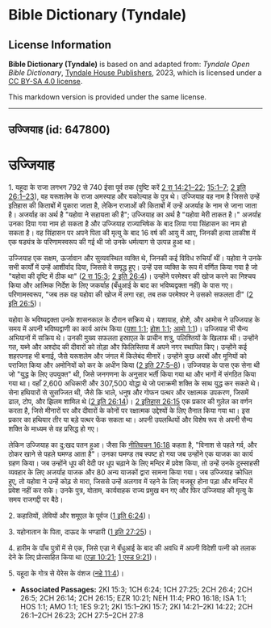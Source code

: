 # Bible Dictionary (Tyndale)

## License Information

**Bible Dictionary (Tyndale)** is based on and adapted from: _Tyndale Open Bible Dictionary_, [Tyndale House Publishers](https://tyndaleopenresources.com/), 2023, which is licensed under a [CC BY-SA 4.0 license](https://creativecommons.org/licenses/by-sa/4.0/legalcode.en).

This markdown version is provided under the same license.



--------------------------------

## उज्जियाह (id: 647800)

उज्जियाह
========

1\. यहूदा के राजा लगभग 792 से 740 ईसा पूर्व तक (पुष्टि करें [2 रा 14:21–22](https://ref.ly/2Kgs14:21-2Kgs14:22); [15:1–7](https://ref.ly/2Kgs15:1-2Kgs15:7); [2 इति 26:1–23](https://ref.ly/2Chr26:1-2Chr26:23)), वह यरूशलेम के राजा अमस्याह और यकोल्याह के पुत्र थे। उज्जियाह वह नाम है जिससे उन्हें इतिहास की किताबों में पुकारा जाता है, लेकिन राजाओं की किताबों में उन्हें अजर्याह के नाम से जाना जाता है। अजर्याह का अर्थ है "यहोवा ने सहायता की है"; उज्जियाह का अर्थ है "यहोवा मेरी ताकत है।" अजर्याह उनका दिया गया नाम हो सकता है और उज्जियाह राज्याभिषेक के बाद लिया गया सिंहासन का नाम हो सकता है। वह सिंहासन पर अपने पिता की मृत्यु के बाद 16 वर्ष की आयु में आए, जिनकी हत्या लाकीश में एक षड्यंत्र के परिणामस्वरूप की गई थी जो उनके धर्मत्याग से उत्पन्न हुआ था।

उज्जियाह एक सक्षम, ऊर्जावान और सुव्यवस्थित व्यक्ति थे, जिनकी कई विविध रुचियाँ थीं। यहोवा ने उनके सभी कार्यों में उन्हें आशीर्वाद दिया, जिससे वे समृद्ध हुए। उन्हें उस व्यक्ति के रूप में वर्णित किया गया है जो "यहोवा की दृष्टि में ठीक था" ([2 रा 15:3](https://ref.ly/2Kgs15:3); [2 इति 26:4](https://ref.ly/2Chr26:4))। उन्होंने परमेश्वर की खोज करने का निश्चय किया और आत्मिक निर्देश के लिए जकर्याह (बँधुआई के बाद का भविष्यद्वक्ता नहीं) के पास गए। परिणामस्वरूप, "जब तक वह यहोवा की खोज में लगा रहा, तब तक परमेश्वर ने उसको सफलता दी" ([2 इति 26:5](https://ref.ly/2Chr26:5))।

यहोवा के भविष्यद्वक्ता उनके शासनकाल के दौरान सक्रिय थे। यशायाह, होशे, और आमोस ने उज्जियाह के समय में अपनी भविष्यद्वाणी का कार्य आरंभ किया ([यशा 1:1](https://ref.ly/Isa1:1); [होश 1:1](https://ref.ly/Hos1:1); [आमो 1:1](https://ref.ly/Amos1:1))। उज्जियाह भी सैन्य अभियानों में सक्रिय थे। उनकी मुख्य सफलता इस्राएल के प्राचीन शत्रु, पलिश्तियों के खिलाफ थी। उन्होंने गत, यब्ने और अश्दोद की दीवारों को तोड़ा और फिलिस्तिया में अपने नगर स्थापित किए। उन्होंने कई शहरपनाह भी बनाई, जैसे यरूशलेम और जंगल में किलेबंद मीनारें। उन्होंने कुछ अरबों और मूनियों को पराजित किया और अमोनियों को कर के अधीन किया ([2 इति 27:5–8](https://ref.ly/2Chr27:5-2Chr27:8))। उज्जियाह के पास एक सेना थी जो "युद्ध के लिए उपयुक्त" थी, जिसे जनगणना के अनुसार भर्ती किया गया था और भागों में संगठित किया गया था। वहाँ 2,600 अधिकारी और 307,500 योद्धा थे जो पराक्रमी शक्ति के साथ युद्ध कर सकते थे। सेना हथियारों से सुसज्जित थी, जैसे कि भाले, धनुष और गोफन पत्थर और रक्षात्मक उपकरण, जिसमें ढाल, टोप, और झिलम शामिल थे ([2 इति 26:14](https://ref.ly/2Chr26:14))। [2 इतिहास 26:15](https://ref.ly/2Chr26:15) एक प्रकार की गुलेल का वर्णन करता है, जिसे मीनारों पर और दीवारों के कोनों पर रक्षात्मक उद्देश्यों के लिए तैनात किया गया था। इस प्रकार का हथियार तीर या बड़े पत्थर फेंक सकता था। अपनी उपलब्धियों और विशेष रूप से अपनी सैन्य शक्ति के माध्यम से वह प्रसिद्ध हो गए।

लेकिन उज्जियाह का दु:खद पतन हुआ। जैसा कि [नीतिवचन 16:18](https://ref.ly/Prov16:18) कहता है, "विनाश से पहले गर्व, और ठोकर खाने से पहले घमण्ड आता है"। उनका घमण्ड तब स्पष्ट हो गया जब उन्होंने एक याजक का कार्य ग्रहण किया। जब उन्होंने धूप की वेदी पर धूप चढ़ाने के लिए मन्दिर में प्रवेश किया, तो उन्हें उनके दुस्साहसी व्यवहार के लिए अजर्याह याजक और 80 अन्य याजकों द्वारा सामना किया गया। जब उज्जियाह क्रोधित हुए, तो यहोवा ने उन्हें कोढ़ से मारा, जिससे उन्हें अलगाव में रहने के लिए मजबूर होना पड़ा और मन्दिर में प्रवेश नहीं कर सके। उनके पुत्र, योताम, कार्यवाहक राज्य प्रमुख बन गए और फिर उज्जियाह की मृत्यु के समय राजगद्दी पर बैठे।

2\. कहातियों, लेवियों और शमूएल के पूर्वज ([1 इति 6:24](https://ref.ly/1Chr6:24))।

3\. यहोनातान के पिता, दाऊद के भण्डारी ([1 इति 27:25](https://ref.ly/1Chr27:25))।

4\. हारीम के पाँच पुत्रों में से एक, जिसे एज्रा ने बँधुआई के बाद की अवधि में अपनी विदेशी पत्नी को तलाक देने के लिए प्रोत्साहित किया था ([एज्रा 10:21](https://ref.ly/Ezra10:21); [1 एस्ड 9:21](https://ref.ly/1Esd9:21))।

5\. यहूदा के गोत्र से येरेस के वंशज ([नहे 11:4](https://ref.ly/Neh11:4))।

* **Associated Passages:** 2KI 15:3; 1CH 6:24; 1CH 27:25; 2CH 26:4; 2CH 26:5; 2CH 26:14; 2CH 26:15; EZR 10:21; NEH 11:4; PRO 16:18; ISA 1:1; HOS 1:1; AMO 1:1; 1ES 9:21; 2KI 15:1–2KI 15:7; 2KI 14:21–2KI 14:22; 2CH 26:1–2CH 26:23; 2CH 27:5–2CH 27:8

